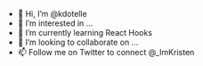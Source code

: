 - 👋 Hi, I’m @kdotelle
- 👀 I’m interested in ...
- 🌱 I’m currently learning React Hooks 
- 💞️ I’m looking to collaborate on ...
- 📫 Follow me on Twitter to connect @_ImKristen

<!---
kdotelle/kdotelle is a ✨ special ✨ repository because its `README.md` (this file) appears on your GitHub profile.
You can click the Preview link to take a look at your changes.
--->
